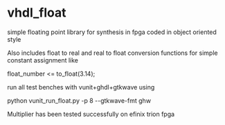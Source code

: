 # vhdl_float
simple floating point library for synthesis in fpga coded in object oriented style

Also includes float to real and real to float conversion functions for simple constant assignment like

float_number <= to_float(3.14);


run all test benches with vunit+ghdl+gtkwave using

python vunit_run_float.py -p 8 --gtkwave-fmt ghw

Multiplier has been tested successfully on efinix trion fpga
